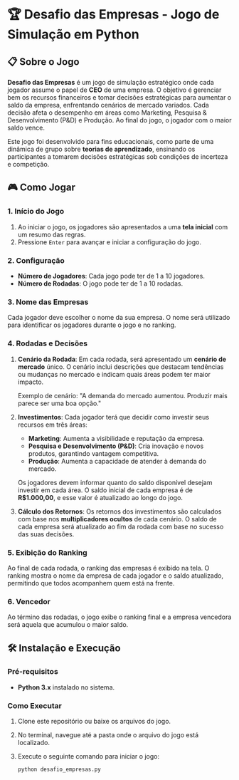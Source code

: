 # 🏆 Desafio das Empresas - Jogo de Simulação em Python

## 📋 Sobre o Jogo

**Desafio das Empresas** é um jogo de simulação estratégico onde cada jogador assume o papel de **CEO** de uma empresa. O objetivo é gerenciar bem os recursos financeiros e tomar decisões estratégicas para aumentar o saldo da empresa, enfrentando cenários de mercado variados. Cada decisão afeta o desempenho em áreas como Marketing, Pesquisa & Desenvolvimento (P&D) e Produção. Ao final do jogo, o jogador com o maior saldo vence.

Este jogo foi desenvolvido para fins educacionais, como parte de uma dinâmica de grupo sobre **teorias de aprendizado**, ensinando os participantes a tomarem decisões estratégicas sob condições de incerteza e competição.

## 🎮 Como Jogar

### 1. Início do Jogo

1. Ao iniciar o jogo, os jogadores são apresentados a uma **tela inicial** com um resumo das regras.
2. Pressione `Enter` para avançar e iniciar a configuração do jogo.

### 2. Configuração

-   **Número de Jogadores**: Cada jogo pode ter de 1 a 10 jogadores.
-   **Número de Rodadas**: O jogo pode ter de 1 a 10 rodadas.

### 3. Nome das Empresas

Cada jogador deve escolher o nome da sua empresa. O nome será utilizado para identificar os jogadores durante o jogo e no ranking.

### 4. Rodadas e Decisões

1. **Cenário da Rodada**: Em cada rodada, será apresentado um **cenário de mercado** único. O cenário inclui descrições que destacam tendências ou mudanças no mercado e indicam quais áreas podem ter maior impacto.

    Exemplo de cenário: "A demanda do mercado aumentou. Produzir mais parece ser uma boa opção."

2. **Investimentos**: Cada jogador terá que decidir como investir seus recursos em três áreas:

    - **Marketing**: Aumenta a visibilidade e reputação da empresa.
    - **Pesquisa e Desenvolvimento (P&D)**: Cria inovação e novos produtos, garantindo vantagem competitiva.
    - **Produção**: Aumenta a capacidade de atender à demanda do mercado.

    Os jogadores devem informar quanto do saldo disponível desejam investir em cada área. O saldo inicial de cada empresa é de **R$1.000,00**, e esse valor é atualizado ao longo do jogo.

3. **Cálculo dos Retornos**: Os retornos dos investimentos são calculados com base nos **multiplicadores ocultos** de cada cenário. O saldo de cada empresa será atualizado ao fim da rodada com base no sucesso das suas decisões.

### 5. Exibição do Ranking

Ao final de cada rodada, o ranking das empresas é exibido na tela. O ranking mostra o nome da empresa de cada jogador e o saldo atualizado, permitindo que todos acompanhem quem está na frente.

### 6. Vencedor

Ao término das rodadas, o jogo exibe o ranking final e a empresa vencedora será aquela que acumulou o maior saldo.

## 🛠️ Instalação e Execução

### Pré-requisitos

-   **Python 3.x** instalado no sistema.

### Como Executar

1. Clone este repositório ou baixe os arquivos do jogo.
2. No terminal, navegue até a pasta onde o arquivo do jogo está localizado.
3. Execute o seguinte comando para iniciar o jogo:

    ```bash
    python desafio_empresas.py
    ```
